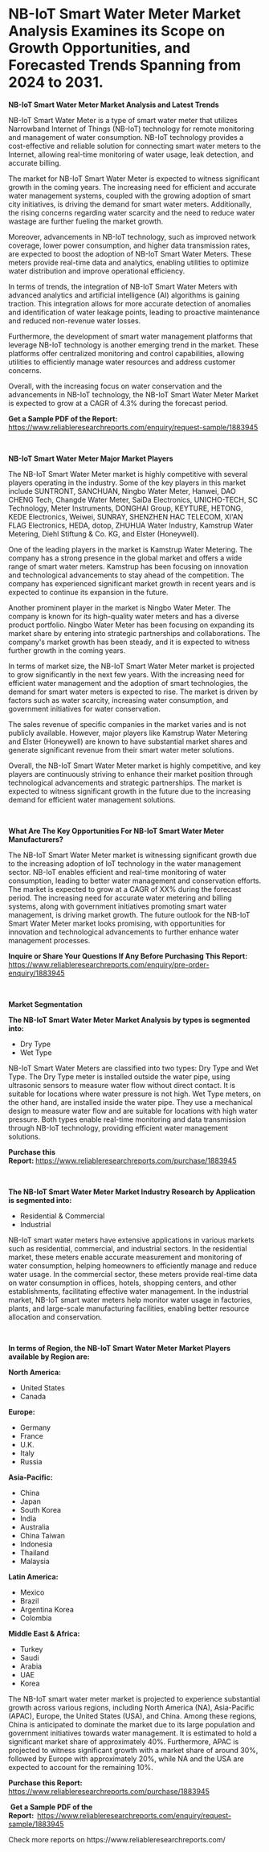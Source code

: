 <p><h1>NB-IoT Smart Water Meter Market Analysis Examines its Scope on Growth Opportunities, and Forecasted Trends Spanning from 2024 to 2031.</h1></p><p><strong>NB-IoT Smart Water Meter Market Analysis and Latest Trends</strong></p>
<p><p>NB-IoT Smart Water Meter is a type of smart water meter that utilizes Narrowband Internet of Things (NB-IoT) technology for remote monitoring and management of water consumption. NB-IoT technology provides a cost-effective and reliable solution for connecting smart water meters to the Internet, allowing real-time monitoring of water usage, leak detection, and accurate billing.</p><p>The market for NB-IoT Smart Water Meter is expected to witness significant growth in the coming years. The increasing need for efficient and accurate water management systems, coupled with the growing adoption of smart city initiatives, is driving the demand for smart water meters. Additionally, the rising concerns regarding water scarcity and the need to reduce water wastage are further fueling the market growth.</p><p>Moreover, advancements in NB-IoT technology, such as improved network coverage, lower power consumption, and higher data transmission rates, are expected to boost the adoption of NB-IoT Smart Water Meters. These meters provide real-time data and analytics, enabling utilities to optimize water distribution and improve operational efficiency.</p><p>In terms of trends, the integration of NB-IoT Smart Water Meters with advanced analytics and artificial intelligence (AI) algorithms is gaining traction. This integration allows for more accurate detection of anomalies and identification of water leakage points, leading to proactive maintenance and reduced non-revenue water losses.</p><p>Furthermore, the development of smart water management platforms that leverage NB-IoT technology is another emerging trend in the market. These platforms offer centralized monitoring and control capabilities, allowing utilities to efficiently manage water resources and address customer concerns.</p><p>Overall, with the increasing focus on water conservation and the advancements in NB-IoT technology, the NB-IoT Smart Water Meter Market is expected to grow at a CAGR of 4.3% during the forecast period.</p></p>
<p><strong>Get a Sample PDF of the Report:&nbsp;</strong> <a href="https://www.reliableresearchreports.com/enquiry/request-sample/1883945">https://www.reliableresearchreports.com/enquiry/request-sample/1883945</a></p>
<p>&nbsp;</p>
<p><strong>NB-IoT Smart Water Meter Major Market Players</strong></p>
<p><p>The NB-IoT Smart Water Meter market is highly competitive with several players operating in the industry. Some of the key players in this market include SUNTRONT, SANCHUAN, Ningbo Water Meter, Hanwei, DAO CHENG Tech, Changde Water Meter, SaiDa Electronics, UNICHO-TECH, SC Technology, Meter Instruments, DONGHAI Group, KEYTURE, HETONG, KEDE Electronics, Weiwei, SUNRAY, SHENZHEN HAC TELECOM, XI'AN FLAG Electronics, HEDA, dotop, ZHUHUA Water Industry, Kamstrup Water Metering, Diehl Stiftung & Co. KG, and Elster (Honeywell).</p><p>One of the leading players in the market is Kamstrup Water Metering. The company has a strong presence in the global market and offers a wide range of smart water meters. Kamstrup has been focusing on innovation and technological advancements to stay ahead of the competition. The company has experienced significant market growth in recent years and is expected to continue its expansion in the future. </p><p>Another prominent player in the market is Ningbo Water Meter. The company is known for its high-quality water meters and has a diverse product portfolio. Ningbo Water Meter has been focusing on expanding its market share by entering into strategic partnerships and collaborations. The company's market growth has been steady, and it is expected to witness further growth in the coming years.</p><p>In terms of market size, the NB-IoT Smart Water Meter market is projected to grow significantly in the next few years. With the increasing need for efficient water management and the adoption of smart technologies, the demand for smart water meters is expected to rise. The market is driven by factors such as water scarcity, increasing water consumption, and government initiatives for water conservation.</p><p>The sales revenue of specific companies in the market varies and is not publicly available. However, major players like Kamstrup Water Metering and Elster (Honeywell) are known to have substantial market shares and generate significant revenue from their smart water meter solutions.</p><p>Overall, the NB-IoT Smart Water Meter market is highly competitive, and key players are continuously striving to enhance their market position through technological advancements and strategic partnerships. The market is expected to witness significant growth in the future due to the increasing demand for efficient water management solutions.</p></p>
<p>&nbsp;</p>
<p><strong>What Are The Key Opportunities For NB-IoT Smart Water Meter Manufacturers?</strong></p>
<p><p>The NB-IoT Smart Water Meter market is witnessing significant growth due to the increasing adoption of IoT technology in the water management sector. NB-IoT enables efficient and real-time monitoring of water consumption, leading to better water management and conservation efforts. The market is expected to grow at a CAGR of XX% during the forecast period. The increasing need for accurate water metering and billing systems, along with government initiatives promoting smart water management, is driving market growth. The future outlook for the NB-IoT Smart Water Meter market looks promising, with opportunities for innovation and technological advancements to further enhance water management processes.</p></p>
<p><strong>Inquire or Share Your Questions If Any Before Purchasing This Report:</strong> <a href="https://www.reliableresearchreports.com/enquiry/pre-order-enquiry/1883945">https://www.reliableresearchreports.com/enquiry/pre-order-enquiry/1883945</a></p>
<p>&nbsp;</p>
<p><strong>Market Segmentation</strong></p>
<p><strong>The NB-IoT Smart Water Meter Market Analysis by types is segmented into:</strong></p>
<p><ul><li>Dry Type</li><li>Wet Type</li></ul></p>
<p><p>NB-IoT Smart Water Meters are classified into two types: Dry Type and Wet Type. The Dry Type meter is installed outside the water pipe, using ultrasonic sensors to measure water flow without direct contact. It is suitable for locations where water pressure is not high. Wet Type meters, on the other hand, are installed inside the water pipe. They use a mechanical design to measure water flow and are suitable for locations with high water pressure. Both types enable real-time monitoring and data transmission through NB-IoT technology, providing efficient water management solutions.</p></p>
<p><strong>Purchase this Report:&nbsp;</strong><a href="https://www.reliableresearchreports.com/purchase/1883945">https://www.reliableresearchreports.com/purchase/1883945</a></p>
<p>&nbsp;</p>
<p><strong>The NB-IoT Smart Water Meter Market Industry Research by Application is segmented into:</strong></p>
<p><ul><li>Residential & Commercial</li><li>Industrial</li></ul></p>
<p><p>NB-IoT smart water meters have extensive applications in various markets such as residential, commercial, and industrial sectors. In the residential market, these meters enable accurate measurement and monitoring of water consumption, helping homeowners to efficiently manage and reduce water usage. In the commercial sector, these meters provide real-time data on water consumption in offices, hotels, shopping centers, and other establishments, facilitating effective water management. In the industrial market, NB-IoT smart water meters help monitor water usage in factories, plants, and large-scale manufacturing facilities, enabling better resource allocation and conservation.</p></p>
<p>&nbsp;</p>
<p><strong>In terms of Region, the NB-IoT Smart Water Meter Market Players available by Region are:</strong></p>
<p>
    <p> <strong> North America: </strong>
        <ul>
            <li>United States</li>
            <li>Canada</li>
        </ul>
        </p> 
    <p> <strong> Europe: </strong>
        <ul>
            <li>Germany</li>
            <li>France</li>
            <li>U.K.</li>
            <li>Italy</li>
            <li>Russia</li>
        </ul>
        </p> 
    <p> <strong> Asia-Pacific: </strong>
        <ul>
            <li>China</li>
            <li>Japan</li>
            <li>South Korea</li>
            <li>India</li>
            <li>Australia</li>
            <li>China Taiwan</li>
            <li>Indonesia</li>
            <li>Thailand</li>
            <li>Malaysia</li>
        </ul>
        </p> 
    <p> <strong> Latin America: </strong>
        <ul>
            <li>Mexico</li>
            <li>Brazil</li>
            <li>Argentina Korea</li>
            <li>Colombia</li>
        </ul>
        </p> 
    <p> <strong> Middle East & Africa: </strong>
        <ul>
            <li>Turkey</li>
            <li>Saudi</li>
            <li>Arabia</li>
            <li>UAE</li>
            <li>Korea</li>
        </ul>
    </p>
    </p>
<p><p>The NB-IoT smart water meter market is projected to experience substantial growth across various regions, including North America (NA), Asia-Pacific (APAC), Europe, the United States (USA), and China. Among these regions, China is anticipated to dominate the market due to its large population and government initiatives towards water management. It is estimated to hold a significant market share of approximately 40%. Furthermore, APAC is projected to witness significant growth with a market share of around 30%, followed by Europe with approximately 20%, while NA and the USA are expected to account for the remaining 10%.</p></p>
<p><strong>Purchase this Report: </strong><a href="https://www.reliableresearchreports.com/purchase/1883945">https://www.reliableresearchreports.com/purchase/1883945</a></p>
<p>&nbsp;<strong>Get a Sample PDF of the Report:&nbsp;&nbsp;</strong><a href="https://www.reliableresearchreports.com/enquiry/request-sample/1883945">https://www.reliableresearchreports.com/enquiry/request-sample/1883945</a></p>
<p><strong></strong></p>
<p>Check more reports on https://www.reliableresearchreports.com/</p>
